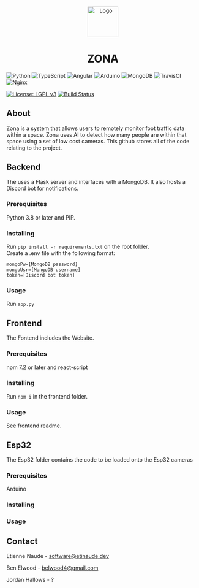 <br />
<p align="center">
  <a href="https://github.com/othneildrew/Best-README-Template">
    <img src="images/logo.png" alt="Logo" width="80" height="80">
  </a>

  <h1 align="center">ZONA</h1>
</p>

![Python](https://img.shields.io/badge/python-3670A0?style=for-the-badge&logo=python&logoColor=ffdd54) ![TypeScript](https://img.shields.io/badge/typescript-%23007ACC.svg?style=for-the-badge&logo=typescript&logoColor=white) ![Angular](https://img.shields.io/badge/angular-%23DD0031.svg?style=for-the-badge&logo=angular&logoColor=white) ![Arduino](https://img.shields.io/badge/-Arduino-00979D?style=for-the-badge&logo=Arduino&logoColor=white) ![MongoDB](https://img.shields.io/badge/MongoDB-%234ea94b.svg?style=for-the-badge&logo=mongodb&logoColor=white) ![TravisCI](https://img.shields.io/badge/travisci-%232B2F33.svg?style=for-the-badge&logo=travis&logoColor=white) ![Nginx](https://img.shields.io/badge/nginx-%23009639.svg?style=for-the-badge&logo=nginx&logoColor=white)

[![License: LGPL v3](https://img.shields.io/badge/licence-GPL3-red?style=flat-square)](https://www.gnu.org/licenses/lgpl-3.0) [![Build Status](https://app.travis-ci.com/etinaude/big-sibiling.svg?token=Mg4pYy6vCtZFxREWyExu&branch=main)](https://app.travis-ci.com/etinaude/big-sibiling)

## About
Zona is a system that allows users to remotely monitor foot traffic data within a space. Zona uses AI to detect how many people are within that space using a set of low cost cameras.
This github stores all of the code relating to the project.

## Backend
The uses a Flask server and interfaces with a MongoDB. It also hosts a Discord bot for notifications.

### Prerequisites
Python 3.8 or later and PIP.

### Installing
Run `pip install -r requirements.txt` on the root folder.  
Create a .env file with the following format:
```
mongoPw=[MongoDB password]
mongoUsr=[MongoDB username]
token=[Discord bot token]
```

### Usage
Run `app.py`

## Frontend
The Fontend includes the Website.

### Prerequisites
npm 7.2 or later and react-script

### Installing
Run `npm i` in the frontend folder.

### Usage
See frontend readme.

## Esp32
The Esp32 folder contains the code to be loaded onto the Esp32 cameras

### Prerequisites
Arduino

### Installing

### Usage

## Contact

Etienne Naude - software@etinaude.dev

Ben Elwood - belwood4@gmail.com

Jordan Hallows - ?
